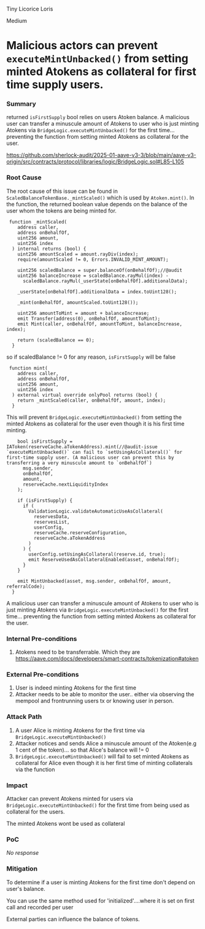 Tiny Licorice Loris

Medium

# Malicious actors can prevent `executeMintUnbacked()` from setting minted Atokens as collateral for first time supply users.

### Summary

returned `isFirstSupply` bool relies on users Atoken balance. A malicious user can transfer a minuscule amount of Atokens to user who is just minting Atokens via `BridgeLogic.executeMintUnbacked()` for the first time... preventing the function from setting minted Atokens as collateral for the user.

https://github.com/sherlock-audit/2025-01-aave-v3-3/blob/main/aave-v3-origin/src/contracts/protocol/libraries/logic/BridgeLogic.sol#L85-L105

### Root Cause

The root cause of this issue can be found in `ScaledBalanceTokenBase._mintScaled()` which is used by `Atoken.mint()`.  In the function, the returned boolean value depends on the balance of the user whom the tokens are being minted for.

```solidity 
 function _mintScaled(
    address caller,
    address onBehalfOf,
    uint256 amount,
    uint256 index
  ) internal returns (bool) {
    uint256 amountScaled = amount.rayDiv(index);
    require(amountScaled != 0, Errors.INVALID_MINT_AMOUNT);

    uint256 scaledBalance = super.balanceOf(onBehalfOf);//@audit 
    uint256 balanceIncrease = scaledBalance.rayMul(index) -
      scaledBalance.rayMul(_userState[onBehalfOf].additionalData);

    _userState[onBehalfOf].additionalData = index.toUint128();

    _mint(onBehalfOf, amountScaled.toUint128());

    uint256 amountToMint = amount + balanceIncrease;
    emit Transfer(address(0), onBehalfOf, amountToMint);
    emit Mint(caller, onBehalfOf, amountToMint, balanceIncrease, index);

    return (scaledBalance == 0);
  }

```

so if scaledBalance != 0 for any reason, `isFirstSupply` will be false

```solidity
 function mint(
    address caller,
    address onBehalfOf,
    uint256 amount,
    uint256 index
  ) external virtual override onlyPool returns (bool) {
    return _mintScaled(caller, onBehalfOf, amount, index);
  }
```

This will prevent `BridgeLogic.executeMintUnbacked()` from setting the minted Atokens as collateral for the user even though it is his first time minting.

```solidity
    bool isFirstSupply = IAToken(reserveCache.aTokenAddress).mint(//@audit-issue `executeMintUnbacked()` can fail to `setUsingAsCollateral()` for first-time supply user. (A malicious user can prevent this by transferring a very minuscule amount to `onBehalfOf`)
      msg.sender,
      onBehalfOf,
      amount,
      reserveCache.nextLiquidityIndex
    );

    if (isFirstSupply) {
      if (
        ValidationLogic.validateAutomaticUseAsCollateral(
          reservesData,
          reservesList,
          userConfig,
          reserveCache.reserveConfiguration,
          reserveCache.aTokenAddress
        )
      ) {
        userConfig.setUsingAsCollateral(reserve.id, true);
        emit ReserveUsedAsCollateralEnabled(asset, onBehalfOf);
      }
    }

    emit MintUnbacked(asset, msg.sender, onBehalfOf, amount, referralCode);
  }
```

A malicious user can transfer a minuscule amount of Atokens to user who is just minting Atokens via `BridgeLogic.executeMintUnbacked()` for the first time... preventing the function from setting minted Atokens as collateral for the user.

### Internal Pre-conditions

1. Atokens need to be transferrable. Which they are https://aave.com/docs/developers/smart-contracts/tokenization#atoken



### External Pre-conditions

1. User is indeed minting Atokens for the first time
2. Attacker needs to be able to monitor the user.. either via observing the mempool and frontrunning users tx or knowing user in person.

### Attack Path

1. A user Alice  is minting Atokens for the first time via `BridgeLogic.executeMintUnbacked()`
2. Attacker notices and sends Alice a minuscule amount of the Atoken(e.g 1 cent of the token)... so that Alice's balance will != 0
3. `BridgeLogic.executeMintUnbacked()` will fail to set minted Atokens as collateral for Alice even though it is her first time of minting collaterals via the function 

### Impact

Attacker can prevent Atokens minted for users via `BridgeLogic.executeMintUnbacked()` for the first time from being used as collateral for the users.

The minted Atokens wont be used as collateral 

### PoC

_No response_

### Mitigation

To determine if a user is minting Atokens for the first time don't depend on user's balance.

You can use the same method used for 'initialized'....where it is set on first call and recorded per user


External parties can influence the balance of tokens.